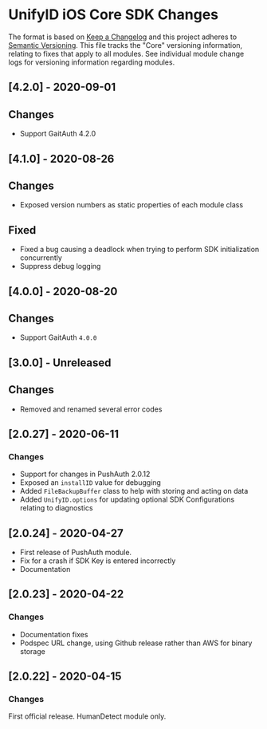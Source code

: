 # UnifyID iOS Core SDK Changes

The format is based on [Keep a Changelog](https://keepachangelog.com/en/1.0.0/)
and this project adheres to [Semantic Versioning](https://semver.org/spec/v2.0.0.html).
This file tracks the "Core" versioning information, relating to fixes that apply to all modules.
See individual module change logs for versioning information regarding modules.

## [4.2.0] - 2020-09-01

## Changes

- Support GaitAuth 4.2.0

## [4.1.0] - 2020-08-26

## Changes

- Exposed version numbers as static properties of each module class

## Fixed

- Fixed a bug causing a deadlock when trying to perform SDK initialization concurrently
- Suppress debug logging

## [4.0.0] - 2020-08-20

## Changes

- Support GaitAuth `4.0.0`

## [3.0.0] - Unreleased

## Changes

- Removed and renamed several error codes

## [2.0.27] - 2020-06-11

### Changes

- Support for changes in PushAuth 2.0.12
- Exposed an `installID` value for debugging
- Added `FileBackupBuffer` class to help with storing and acting on data
- Added `UnifyID.options` for updating optional SDK Configurations relating to diagnostics

## [2.0.24] - 2020-04-27

- First release of PushAuth module.
- Fix for a crash if SDK Key is entered incorrectly
- Documentation

## [2.0.23] - 2020-04-22

### Changes

- Documentation fixes
- Podspec URL change, using Github release rather than AWS for binary storage

## [2.0.22] - 2020-04-15

### Changes

First official release.  HumanDetect module only.
